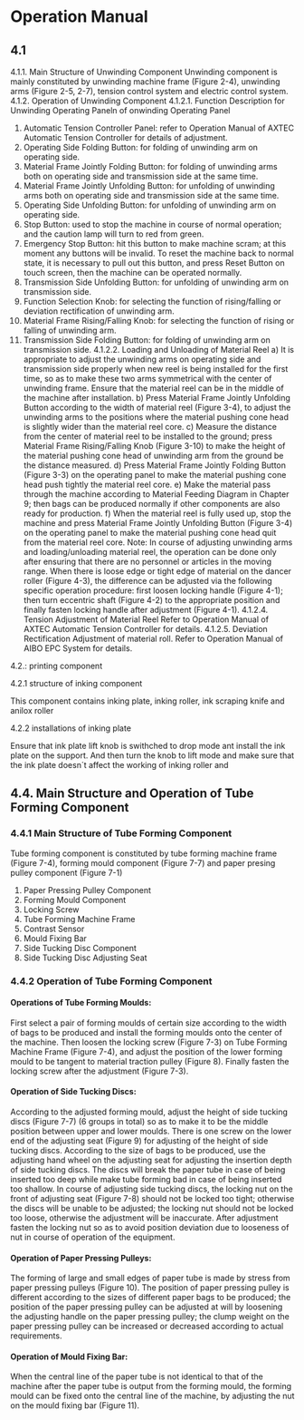 
# Operation Manual


## 4.1 
4.1.1. Main Structure of Unwinding Component
Unwinding component is mainly constituted by unwinding machine frame (Figure 2-4), unwinding arms (Figure 2-5, 2-7), tension control system and electric control system.
4.1.2. Operation of Unwinding Component
4.1.2.1. Function Description for Unwinding Operating Paneln of onwinding Operating Panel
1. Automatic Tension Controller Panel: refer to Operation Manual of AXTEC Automatic Tension Controller for details of adjustment.
2. Operating Side Folding Button: for folding of unwinding arm on operating side.
3. Material Frame Jointly Folding Button: for folding of unwinding arms both on operating side and transmission side at the same time.
4. Material Frame Jointly Unfolding Button: for unfolding of unwinding arms both on operating side and transmission side at the same time.
5. Operating Side Unfolding Button: for unfolding of unwinding arm on operating side.
6. Stop Button: used to stop the machine in course of normal operation; and the caution lamp will turn to red from green.
7. Emergency Stop Button: hit this button to make machine scram; at this moment any buttons
will be invalid. To reset the machine back to normal state, it is necessary to pull out this button,
and press Reset Button on touch screen, then the machine can be operated normally.
8. Transmission Side Unfolding Button: for unfolding of unwinding arm on transmission side.
9. Function Selection Knob: for selecting the function of rising/falling or deviation rectification of unwinding arm.
10. Material Frame Rising/Falling Knob: for selecting the function of rising or falling of
unwinding arm.
11. Transmission Side Folding Button: for folding of unwinding arm on transmission side.
4.1.2.2. Loading and Unloading of Material Reel
a) It is appropriate to adjust the unwinding arms on operating side and transmission side properly when new reel is being installed for the first time, so as to make these two arms symmetrical with the center of unwinding frame. Ensure that the material reel can be in the middle of the machine after installation.
b) Press Material Frame Jointly Unfolding Button according to the width of material reel (Figure 3-4), to adjust the unwinding arms to the positions where the material pushing cone head is slightly wider than the material reel core.
c) Measure the distance from the center of material reel to be installed to the ground; press Material Frame Rising/Falling Knob (Figure 3-10) to make the height of the material pushing cone head of unwinding arm from the ground be the distance measured.
d) Press Material Frame Jointly Folding Button (Figure 3-3) on the operating panel to make the material pushing cone head push tightly the material reel core.
e) Make the material pass through the machine according to Material Feeding Diagram in Chapter 9; then bags can be produced normally if other components are also ready for production.
f) When the material reel is fully used up, stop the machine and press Material Frame Jointly
Unfolding Button (Figure 3-4) on the operating panel to make the material pushing cone head quit from the material reel core.
Note:
In course of adjusting unwinding arms and loading/unloading material reel, the operation can be done only after ensuring that there are no personnel or articles in the moving range.
When there is loose edge or tight edge of material on the dancer roller (Figure 4-3), the difference can be adjusted via the following specific operation procedure: first loosen locking handle (Figure 4-1); then turn eccentric shaft (Figure 4-2) to the appropriate position and finally fasten locking handle after adjustment (Figure 4-1).
4.1.2.4. Tension Adjustment of Material Reel
Refer to Operation Manual of AXTEC Automatic Tension Controller for details.
4.1.2.5. Deviation Rectification Adjustment of material roll.
Refer to Operation Manual of AIBO EPC System for details.

4.2.: printing component 

4.2.1 structure of inking component 

This component contains inking plate, inking roller, ink scraping knife and anilox roller 

4.2.2 installations of inking plate 

Ensure that ink plate lift knob is swithched to drop mode ant install the ink plate on the support. And then turn the knob to lift mode and make sure that the ink plate doesn´t   affect the working  of inking  roller and 

## 4.4. Main Structure and Operation of Tube Forming Component

### 4.4.1 Main Structure of Tube Forming Component

Tube forming component is constituted by tube forming machine frame (Figure 7-4), forming mould component (Figure 7-7) and paper presing pulley component (Figure 7-1)

1. Paper Pressing Pulley Component
2. Forming Mould Component
3. Locking Screw
4. Tube Forming Machine Frame
5. Contrast Sensor
6. Mould Fixing Bar
7. Side Tucking Disc Component
8. Side Tucking Disc Adjusting Seat

### 4.4.2 Operation of Tube Forming Component

#### Operations of Tube Forming Moulds:
First select a pair of forming moulds of certain size according to the width of bags to be produced and install the forming moulds onto the center of the machine. Then loosen the locking screw (Figure 7-3) on Tube Forming Machine Frame (Figure 7-4), and adjust the position of the lower forming mould to be tangent to material traction pulley (Figure 8). Finally fasten the locking screw after the adjustment (Figure 7-3).

#### Operation of Side Tucking Discs:
According to the adjusted forming mould, adjust the height of side tucking discs (Figure 7-7) (6 groups in total) so as to make it to be the middle position between upper and lower moulds. There is one screw on the lower end of the adjusting seat (Figure 9) for adjusting of the height of side tucking discs. According to the size of bags to be produced, use the adjusting hand wheel on the adjusting seat for adjusting the insertion depth of side tucking discs. The discs will break the paper tube in case of being inserted too deep while make tube forming bad in case of being inserted too shallow. In course of adjusting side tucking discs, the locking nut on the front of adjusting seat (Figure 7-8) should not be locked too tight; otherwise the discs will be unable to be adjusted; the locking nut should not be locked too loose, otherwise the adjustment will be inaccurate. After adjustment fasten the locking nut so as to avoid position deviation due to looseness of nut in course of operation of the equipment.

#### Operation of Paper Pressing Pulleys:
The forming of large and small edges of paper tube is made by stress from paper pressing pulleys (Figure 10). The position of paper pressing pulley is different according to the sizes of different paper bags to be produced; the position of the paper pressing pulley can be adjusted at will by loosening the adjusting handle on the paper pressing pulley; the clump weight on the paper pressing pulley can be increased or decreased according to actual requirements.

#### Operation of Mould Fixing Bar:
When the central line of the paper tube is not identical to that of the machine after the paper tube is output from the forming mould, the forming mould can be fixed onto the central line of the machine, by adjusting the nut on the mould fixing bar (Figure 11).